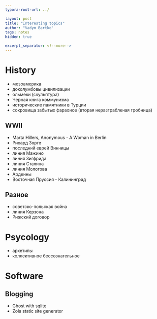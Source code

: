 ```yaml
---
typora-root-url: ../

layout: post
title: "Interesting topics"
author: "Vadym Bartko"
tags: notes
hidden: true

excerpt_separator: <!--more-->
---
```


<!--more-->


# History
* мезоамерика
* доколумбовы цивилизации
* ольмеки (скульптура)
* Черная книга коммунизма
* исторические памятники в Турции
* сокровища забытых фараонов (вторая неразграбленая гробница)

## WWII

* Marta Hillers, Anonymous - A Woman in Berlin
* Рихард Зорге
* последний еврей Винницы 
* линия Мажино
* линия Зигфрида
* линия Сталина
* линия Молотова
* Арденны
* Восточная Пруссия - Калининград



## Разное

* советско-польская война
* линия Керзона
* Рижский договор



# Psycology
* архетипы
* коллективное бессознательное



# Software

## Blogging

* Ghost with sqlite
* Zola static site generator
